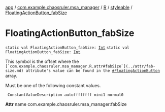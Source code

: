 [app](../../../index.md) / [com.example.chaosruler.msa_manager](../../index.md) / [R](../index.md) / [styleable](index.md) / [FloatingActionButton_fabSize](.)

# FloatingActionButton_fabSize

`static val FloatingActionButton_fabSize: `[`Int`](https://kotlinlang.org/api/latest/jvm/stdlib/kotlin/-int/index.html)
`static val FloatingActionButton_fabSize: `[`Int`](https://kotlinlang.org/api/latest/jvm/stdlib/kotlin/-int/index.html)

This symbol is the offset where the ``[`com.example.chaosruler.msa_manager.R.attr#fabSize`](../attr/fab-size.md) attribute's value can be found in the ``[`#FloatingActionButton`](-floating-action-button.md) array.

Must be one of the following constant values.

     ConstantValueDescription autoffffffff mini1 normal0

**Attr**
name com.example.chaosruler.msa_manager:fabSize

